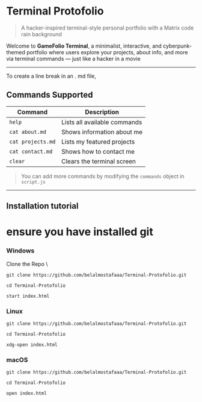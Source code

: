 # Terminal Protofolio

> A hacker-inspired terminal-style personal portfolio with a Matrix code rain background

Welcome to **GameFolio Terminal**, a minimalist, interactive, and cyberpunk-themed portfolio where users explore your projects, about info, and more via terminal commands — just like a hacker in a movie

---
To create a line break in an . md file,


## Commands Supported

| Command             | Description                                 |
|---------------------|---------------------------------------------|
| `help`              | Lists all available commands                |
| `cat about.md`      | Shows information about me                  |
| `cat projects.md`   | Lists my featured projects                  |
| `cat contact.md`    | Shows how to contact me                     |
| `clear`             | Clears the terminal screen                  |

> You can add more commands by modifying the `commands` object in `script.js`

---

## Installation tutorial
# ensure you have installed git
### Windows

Clone the Repo \
``` 
git clone https://github.com/belalmostafaaa/Terminal-Protofolio.git
```
``` 
cd Terminal-Protofolio
```
```
start index.html
```

### Linux
``` 
git clone https://github.com/belalmostafaaa/Terminal-Protofolio.git
```
```
cd Terminal-Protofolio
```
``` 
xdg-open index.html
```

### macOS
```
git clone https://github.com/belalmostafaaa/Terminal-Protofolio.git
```
```
cd Terminal-Protofolio
```
```
open index.html
```
